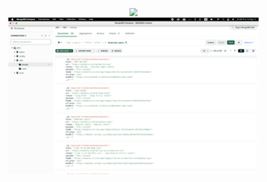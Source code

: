 <div align="center">
<img src="Ảnh màn hình 2024-11-14 lúc 15.31.29.png" />
<img src="1.png" alt="eatsleepcode"/>
</div>
